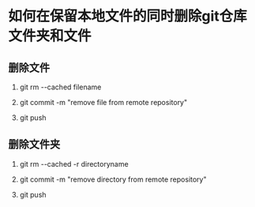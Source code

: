 # 如何在保留本地文件的同时删除git仓库文件夹和文件
## 删除文件
1. git rm --cached filename

2. git commit -m "remove file from remote repository"

3. git push

## 删除文件夹
1. git rm --cached -r directoryname

2. git commit -m "remove directory from remote repository"

3. git push

